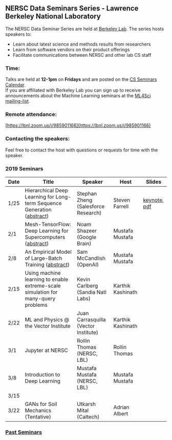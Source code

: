 ## NERSC Data Seminars Series - Lawrence Berkeley National Laboratory

The NERSC Data Seminar Series are held at [Berkeley Lab](lbl.gov). The series hosts speakers to:
- Learn about latest science and methods results from researchers
- Learn from software vendors on their product offerings
- Facilitate communications between NERSC and other lab CS staff
  
### Time:
Talks are held at **12-1pm** on **Fridays** and are posted on the [CS Seminars Calendar](https://www.nersc.gov/events/cs-seminars/).  
If you are affiliated with Berkeley Lab you can sign up to receive announcements about the Machine Learning seminars at the [ML4Sci mailing-list](https://groups.google.com/a/lbl.gov/forum/#!forum/ml4sci).
 

### Remote attendance:
[https://lbnl.zoom.us/j/985901166](https://lbnl.zoom.us/j/985901166)
 
### Contacting the speakers:
Feel free to contact the host with questions or requests for time with the speaker.

### 2019 Seminars
|Date |Title                |Speaker                 |Host               |Slides       |
|-----|---------------------|------------------------|-------------------|-------------|
|1/25 |Hierarchical Deep Learning for Long-term Sequence Generation   ([abstract](abstracts/2019-01-25.md))|Stephan Zheng (Salesforce Research)  |Steven Farrell   |[keynote][2], [pdf][1]|
|2/1  |Mesh-TensorFlow: Deep Learning for Supercomputers              ([abstract](abstracts/2019-02-01.md))|Noam Shazeer (Google Brain)          |Mustafa Mustafa  | |
|2/8  |An Empirical Model of Large-Batch Training                     ([abstract](abstracts/2019-02-08.md))|Sam McCandlish (OpenAI)              |Mustafa Mustafa  | |
|2/15 |Using machine learning to enable extreme-scale simulation for many-query problems|Kevin Carlberg (Sandia Natl Labs)|Karthik Kashinath | |
|2/22 |ML and Physics @ the Vector Institute                          |Juan Carrasquilla (Vector Institute) |Karthik Kashinath  | |
|3/1  |Jupyter at NERSC                                               |Rollin Thomas (NERSC, LBL)           |Rollin Thomas    | |
|3/8  |Introduction to Deep Learning                                  |Mustafa Mustafa (NERSC, LBL)         |Mustafa Mustafa  | |
|3/15 | | | | |
|3/22 |GANs for Soil Mechanics (Tentative)|Utkarsh Mital (Caltech)|Adrian Albert  | |

### [Past Seminars](https://www.nersc.gov/events/nersc-data-seminar/past-seminars/)

[1]: https://drive.google.com/open?id=1uTJjAPPnvY4ds0_02_jeYP9Uh3NyX8KG
[2]: https://drive.google.com/open?id=141SLMMx1mmJp3ZssruJ_AIR7K9OtSAPh

